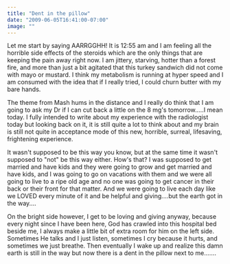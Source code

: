```yaml
---
title: "Dent in the pillow"
date: "2009-06-05T16:41:00-07:00"
image: ""
---
```


Let me start by saying AARRGGHH! It is 12:55 am and I am feeling all the horrible side effects of the steroids which are the only things that are keeping the pain away right now. I am jittery, starving, hotter than a forest fire, and more than just a bit agitated that this turkey sandwich did not come with mayo or mustard.
I think my metabolism is running at hyper speed and I am consumed with the idea that if I really tried, I could churn butter with my bare hands.

The theme from Mash hums in the distance and I really do think that I am going to ask my Dr if I can cut back a little on the 8 mg's tomorrow.....I mean today.
I fully intended to write about my experience with the radiologist today but looking back on it, it is still quite a lot to think about and my brain is still not quite in acceptance mode of this new, horrible, surreal, lifesaving, frightening experience.
 
It wasn't supposed to be this way you know, but at the same time it wasn't supposed to "not" be this way either. How's that? I was supposed to get married and have kids and they were going to grow and get married and have kids, and I was going to go on vacations with them and we were all going to live to a ripe old age and no one was going to get cancer in their back or their front for that matter. And we were going to live each day like we LOVED every minute of it and be helpful and giving....but the earth got in the way....

On the bright side however, I get to be loving and giving anyway, because every night since I have been here, God has crawled into this hospital bed beside me, I always make a little bit of extra room for him on the left side. Sometimes He talks and I just listen, sometimes I cry because it hurts, and sometimes we just breathe. Then eventually I wake up and realize this damn earth is still in the way but now there is a dent in the pillow next to me.......